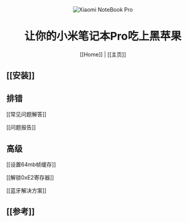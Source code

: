 <div align="center">
<img src="https://github.com/daliansky/XiaoMi-Pro/raw/master/wiki/img/XiaoMiPro_home.jpg" alt="Xiaomi NoteBook Pro">
<h1>让你的小米笔记本Pro吃上黑苹果</h1>
[[Home]] | [[主页]]
</div>

## [[安装]]

## 排错

[[常见问题解答]]

[[问题报告]]

## 高级

[[设置64mb帧缓存]]

[[解锁0xE2寄存器]]

[[蓝牙解决方案]]

## [[参考]]